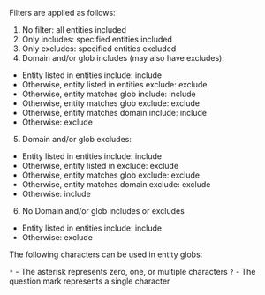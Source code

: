 Filters are applied as follows:

1. No filter: all entities included
2. Only includes: specified entities included
3. Only excludes: specified entities excluded
4. Domain and/or glob includes (may also have excludes):
  - Entity listed in entities include: include
  - Otherwise, entity listed in entities exclude: exclude
  - Otherwise, entity matches glob include: include     
  - Otherwise, entity matches glob exclude: exclude     
  - Otherwise, entity matches domain include: include
  - Otherwise: exclude
5. Domain and/or glob excludes:
  - Entity listed in entities include: include
  - Otherwise, entity listed in exclude: exclude
  - Otherwise, entity matches glob exclude: exclude     
  - Otherwise, entity matches domain exclude: exclude     
  - Otherwise: include
6. No Domain and/or glob includes or excludes
  - Entity listed in entities include: include
  - Otherwise: exclude

The following characters can be used in entity globs:

`*` - The asterisk represents zero, one, or multiple characters
`?` - The question mark represents a single character
